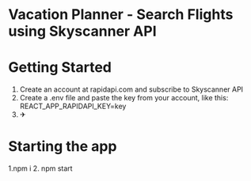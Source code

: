 # Vacation Planner - Search Flights using Skyscanner API

# Getting Started

1. Create an account at rapidapi.com and subscribe to Skyscanner API
2. Create a .env file and paste the key from your account, like this: REACT_APP_RAPIDAPI_KEY=key
3. ✈


# Starting the app

1.npm i
2. npm start
